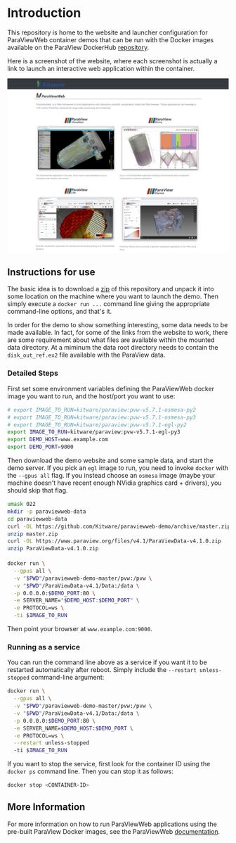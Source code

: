 # Introduction

This repository is home to the website and launcher configuration for ParaViewWeb container demos that can be run with the Docker images available on the ParaView DockerHub [repository](https://hub.docker.com/r/kitware/paraview).

Here is a screenshot of the website, where each screenshot is actually a link to launch an interactive web application within the container.

![ParaViewWeb Demo](images/ParaViewWebDemo.png)

## Instructions for use

The basic idea is to download a [zip](https://github.com/Kitware/paraviewweb-demo/archive/master.zip) of this repository and unpack it into some location on the machine where you want to launch the demo.  Then simply execute a `docker run ...` command line giving the appropriate command-line options, and that's it.

In order for the demo to show something interesting, some data needs to be made available.  In fact, for some of the links from the website to work, there are some requirement about what files are available within the mounted data directory.  At a miminum the data root directory needs to contain the `disk_out_ref.ex2` file available with the ParaView data.

### Detailed Steps

First set some environment variables defining the ParaViewWeb docker image you want to run, and the host/port you want to use:

```sh
# export IMAGE_TO_RUN=kitware/paraview:pvw-v5.7.1-osmesa-py2
# export IMAGE_TO_RUN=kitware/paraview:pvw-v5.7.1-osmesa-py3
# export IMAGE_TO_RUN=kitware/paraview:pvw-v5.7.1-egl-py2
export IMAGE_TO_RUN=kitware/paraview:pvw-v5.7.1-egl-py3
export DEMO_HOST=www.example.com
export DEMO_PORT=9000
```

Then download the demo website and some sample data, and start the demo server.  If you pick an `egl` image to run, you need to invoke `docker` with the `--gpus all` flag.  If you instead choose an `osmesa` image (maybe your machine doesn't have recent enough NVidia graphics card + drivers), you should skip that flag.

```sh
umask 022
mkdir -p paraviewweb-data
cd paraviewweb-data
curl -OL https://github.com/Kitware/paraviewweb-demo/archive/master.zip
unzip master.zip
curl -OL https://www.paraview.org/files/v4.1/ParaViewData-v4.1.0.zip
unzip ParaViewData-v4.1.0.zip

docker run \
  --gpus all \
  -v "$PWD"/paraviewweb-demo-master/pvw:/pvw \
  -v "$PWD"/ParaViewData-v4.1/Data:/data \
  -p 0.0.0.0:$DEMO_PORT:80 \
  -e SERVER_NAME="$DEMO_HOST:$DEMO_PORT" \
  -e PROTOCOL=ws \
  -ti $IMAGE_TO_RUN
```

Then point your browser at `www.example.com:9000`.

### Running as a service

You can run the command line above as a service if you want it to be restarted automatically after reboot.  Simply include the `--restart unless-stopped` command-line argument:

```sh
docker run \
  --gpus all \
  -v "$PWD"/paraviewweb-demo-master/pvw:/pvw \
  -v "$PWD"/ParaViewData-v4.1/Data:/data \
  -p 0.0.0.0:$DEMO_PORT:80 \
  -e SERVER_NAME=$DEMO_HOST:$DEMO_PORT \
  -e PROTOCOL=ws \
  --restart unless-stopped
  -ti $IMAGE_TO_RUN
```

If you want to stop the service, first look for the container ID using the `docker ps` command line.  Then you can stop it as follows:

```sh
docker stop <CONTAINER-ID>
```

## More Information

For more information on how to run ParaViewWeb applications using the pre-built ParaView Docker images, see the ParaViewWeb [documentation](http://kitware.github.io/paraviewweb/docs).

